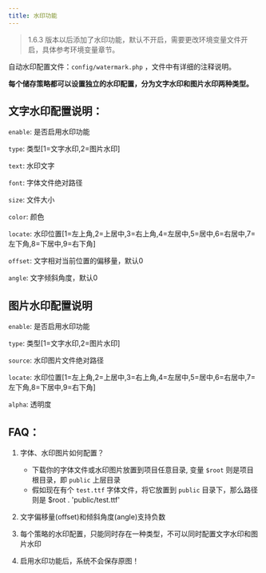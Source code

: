 ```yaml
---
title: 水印功能
---
```


> 1.6.3 版本以后添加了水印功能，默认不开启，需要更改环境变量文件开启，具体参考环境变量章节。

自动水印配置文件：`config/watermark.php` ，文件中有详细的注释说明。

**每个储存策略都可以设置独立的水印配置，分为文字水印和图片水印两种类型。**
## 文字水印配置说明：

`enable`: 是否启用水印功能

`type`: 类型[1=文字水印,2=图片水印]

`text`: 水印文字

`font`: 字体文件绝对路径

`size`: 文件大小

`color`: 颜色

`locate`: 水印位置[1=左上角,2=上居中,3=右上角,4=左居中,5=居中,6=右居中,7=左下角,8=下居中,9=右下角]

`offset`: 文字相对当前位置的偏移量，默认0

`angle`: 文字倾斜角度，默认0

## 图片水印配置说明

`enable`: 是否启用水印功能

`type`: 类型[1=文字水印,2=图片水印]

`source`: 水印图片文件绝对路径

`locate`: 水印位置[1=左上角,2=上居中,3=右上角,4=左居中,5=居中,6=右居中,7=左下角,8=下居中,9=右下角]

`alpha`: 透明度

## FAQ：
1. 字体、水印图片如何配置？

    - 下载你的字体文件或水印图片放置到项目任意目录, 变量 `$root` 则是项目根目录，即 `public` 上层目录
    - 假如现在有个 `test.ttf` 字体文件，将它放置到 `public` 目录下，那么路径则是 $root . 'public/test.ttf'

2. 文字偏移量(offset)和倾斜角度(angle)支持负数
3. 每个策略的水印配置，只能同时存在一种类型，不可以同时配置文字水印和图片水印
4. 启用水印功能后，系统不会保存原图！